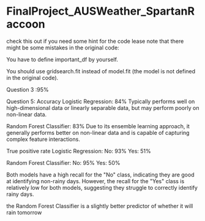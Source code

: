 # FinalProject_AUSWeather_SpartanRaccoon
check this out if you need some hint for the code
lease note that there might be some mistakes in the original code:

You have to define important_df by yourself.

You should use gridsearch.fit instead of model.fit (the model is not defined in the original code).

Question 3 :95%

Question 5:
Accuracy
Logistic Regression: 84%
Typically performs well on high-dimensional data or linearly separable data, but may perform poorly on non-linear data.

Random Forest Classifier: 83%
Due to its ensemble learning approach, it generally performs better on non-linear data and is capable of capturing complex feature interactions.

True positive rate
Logistic Regression:
No: 93%
Yes: 51%

Random Forest Classifier:
No: 95%
Yes: 50%

Both models have a high recall for the "No" class, indicating they are good at identifying non-rainy days. However, the recall for the "Yes" class is relatively low for both models, suggesting they struggle to correctly identify rainy days.

 the Random Forest Classifier is a slightly better predictor of whether it will rain tomorrow
